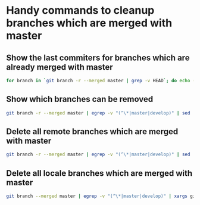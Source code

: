 # Handy commands to cleanup branches which are merged with master

## Show the last commiters for branches which are already merged with master

``` bash
for branch in `git branch -r --merged master | grep -v HEAD`; do echo -e `git show --format="%ci %cr %an" $branch | head -n 1` \\t$branch; done | sort -r
```

## Show which branches can be removed

```bash
git branch -r --merged master | egrep -v "(^\*|master|develop)" | sed 's/origin\///' | xargs -n 1 echo
```

## Delete all remote branches which are merged with master

```bash
git branch -r --merged master | egrep -v "(^\*|master|develop)" | sed 's/origin\///' | xargs -n 1 git push --delete origin
```

## Delete all locale branches which are merged with master

```bash
git branch --merged master | egrep -v "(^\*|master|develop)" | xargs git branch -d
